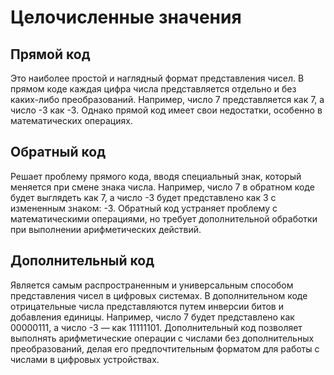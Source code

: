 Целочисленные значения
========================

## Прямой код 
Это наиболее простой и наглядный формат представления чисел. В прямом коде каждая цифра числа представляется отдельно и без каких-либо преобразований. Например, число 7 представляется как 7, а число -3 как -3. Однако прямой код имеет свои недостатки, особенно в математических операциях.

## Обратный код
Решает проблему прямого кода, вводя специальный знак, который меняется при смене знака числа. Например, число 7 в обратном коде будет выглядеть как 7, а число -3 будет представлено как 3 с измененным знаком: -3. Обратный код устраняет проблему с математическими операциями, но требует дополнительной обработки при выполнении арифметических действий.

## Дополнительный код
Является самым распространенным и универсальным способом представления чисел в цифровых системах. В дополнительном коде отрицательные числа представляются путем инверсии битов и добавления единицы. Например, число 7 будет представлено как 00000111, а число -3 — как 11111101. Дополнительный код позволяет выполнять арифметические операции с числами без дополнительных преобразований, делая его предпочтительным форматом для работы с числами в цифровых устройствах.